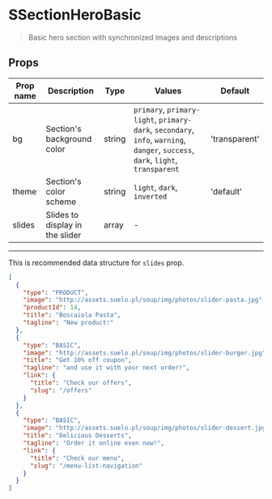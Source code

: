 # SSectionHeroBasic

> Basic hero section with synchronized images and descriptions

## Props

| Prop name | Description                     | Type   | Values                                                                                                                          | Default       |
| --------- | ------------------------------- | ------ | ------------------------------------------------------------------------------------------------------------------------------- | ------------- |
| bg        | Section's background color      | string | `primary`, `primary-light`, `primary-dark`, `secondary`, `info`, `warning`, `danger`, `success`, `dark`, `light`, `transparent` | 'transparent' |
| theme     | Section's color scheme          | string | `light`, `dark`, `inverted`                                                                                                     | 'default'     |
| slides    | Slides to display in the slider | array  | -                                                                                                                               |               |

---

This is recommended data structure for `slides` prop.

```json
[
  {
    "type": "PRODUCT",
    "image": "http://assets.suelo.pl/soup/img/photos/slider-pasta.jpg",
    "productId": 14,
    "title": "Boscaiola Pasta",
    "tagline": "New product!"
  },
  {
    "type": "BASIC",
    "image": "http://assets.suelo.pl/soup/img/photos/slider-burger.jpg",
    "title": "Get 10% off coupon",
    "tagline": "and use it with your next order!",
    "link": {
      "title": "Check our offers",
      "slug": "/offers"
    }
  },
  {
    "type": "BASIC",
    "image": "http://assets.suelo.pl/soup/img/photos/slider-dessert.jpg",
    "title": "Delicious Desserts",
    "tagline": "Order it online even now!",
    "link": {
      "title": "Check our menu",
      "slug": "/menu-list-navigation"
    }
  }
]
```
